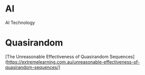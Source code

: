 # AI
AI Technology


# Quasirandom


[The Unreasonable Effectiveness of Quasirandom Sequences](https://extremelearning.com.au/unreasonable-effectiveness-of-quasirandom-sequences/]




